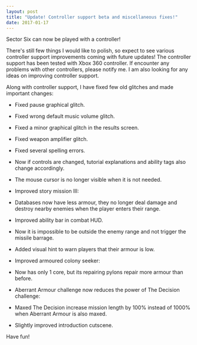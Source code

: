 ```yaml
---
layout: post
title: "Update! Controller support beta and miscellaneous fixes!"
date: 2017-01-17
---
```


Sector Six can now be played with a controller!

There's still few things I would like to polish, so expect to see various controller support improvements coming with future updates!
The controller support has been tested with Xbox 360 controller.
If encounter any problems with other controllers, please notify me.
I am also looking for any ideas on improving controller support.

Along with controller support, I have fixed few old glitches and made important changes:

* Fixed pause graphical glitch.

* Fixed wrong default music volume glitch.

* Fixed a minor graphical glitch in the results screen.

* Fixed weapon amplifier glitch.

* Fixed several spelling errors.

* Now if controls are changed, tutorial explanations and ability tags also change accordingly.

* The mouse cursor is no longer visible when it is not needed.

* Improved story mission III:

* Databases now have less armour, they no longer deal damage and destroy nearby enemies when the player enters their range.

* Improved ability bar in combat HUD.

* Now it is impossible to be outside the enemy range and not trigger the missile barrage.

* Added visual hint to warn players that their armour is low.

* Improved armoured colony seeker:

* Now has only 1 core, but its repairing pylons repair more armour than before.

* Aberrant Armour challenge now reduces the power of The Decision challenge:

* Maxed The Decision increase mission length by 100% instead of 1000% when Aberrant Armour is also maxed.

* Slightly improved introduction cutscene.

[](http://i.imgur.com/5i4oFrE.png)

[](http://i.imgur.com/57qdYXI.png)

Have fun!

